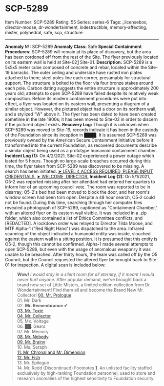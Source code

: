 # SCP-5289
Item Number: SCP-5289
Rating: 55
Series: series-6
Tags: _licensebox, director-moose, dr-wondertainment, indestructible, memory-affecting, mister, polyhedral, safe, scp, structure

---

**Anomaly №:** SCP-5289
**Anomaly Class:** Safe
**Special Containment Procedures:** SCP-5289 will remain at its place of discovery, but the area has been cordoned off from the rest of the Site. The flyer previously located on its eastern wall is held at Site-02[1](javascript:;) Site-01.
**Description:** SCP-5289 is a 5x5x5 meter cube composed of concrete and rebar, located within the Site-19 barracks. The outer ceiling and underside have rusted iron plates attached to them; steel poles line each corner, presumably for structural support. The structure is bolted to the floor via four bronze stakes around each pole.
Carbon dating suggests the entire structure is approximately 200 years old; attempts to open SCP-5289 have failed despite its relatively weak composition.
Before its modern containment procedures were put into effect, a flyer was located on its eastern wall, presenting a diagram of a similar object. However, the pictured object had a door on its northern wall, and a stylized "W" above it. The flyer has been dated to have been created sometime in the late 1900s; it has been moved to Site-02 in order to discern if the pictured object exists.
**Recovery Log:** Though it is unknown when SCP-5289 was moved to Site-19, records indicate it has been in the custody of the Foundation since its inception in ████.
It is assumed SCP-5289 was previously owned by the American Secure Containment Initiative before it transformed into the current Foundation, as recovered documents describe a similar object being used as a prototype humanoid containment chamber.
**Incident Log (1):** On 4/2/2021, Site-02 experienced a power outage which lasted for 5 hours. Though no large-scale breaches occurred during this time, the flyer taken from SCP-5289 was discovered to be missing. A search has been initiated.
[➤ LEVEL 4 ACCESS REQUIRED, PLEASE INPUT CREDENTIALS.](javascript:;)
[➤ WELCOME, DIRECTOR.](javascript:;)
**Incident Log (2):** On 5/1/2021, O5-2 was reported missing after her attendant had entered her quarters to inform her of an upcoming council vote. The room was reported to be in disarray; O5-2's bed had been moved to block the door, and her room's window screen had been torn open. Despite a 48 hour search, O5-2 could not be found.
During this time, searching through her computer files revealed a photograph of SCP-5289, captioned as "Containment Chamber," with an altered flyer on its eastern wall visible. It was included in a .zip folder, which also contained a list of Ethics Committee conflicts, and [REDACTED]. A lockdown order was relayed to Director Tilda Moose, and MTF Alpha-1 ("Red Right Hand") was dispatched to the area.
Infrared scanning of the object indicated a humanoid entity was inside, slouched against the eastern wall in a sitting position. It is presumed that this entity is O5-2, though this cannot be confirmed.
Alpha-1 made several attempts to open SCP-5289, but even with the usage of anomalous weaponry it was unable to be breached.
After thirty hours, the team was called off by the O5 Council, but the Council requested the altered flyer be brought back to Site-01 for inspection. A digital scan is included below:
> **Wow!** _I would stay in a silent room for all eternity, if it meant I would never hurt anyone._
> After popular demand, we've brought back a brand new set of Little Misters, a limited edition collection from Dr. Wondertainment! Find them all and become the Brand New Mr. Collector!
> [00\. Mr. Prologue](http://scp-wiki.wikidot.com/mr-prologue)  
>  01\. Mr. Dark  
>  02\. **Mr. Remembrance ✔**  
>  [03\. Mr. Toxic](https://scp-wiki.wikidot.com/scp-1019)  
>  [04\. Mr. Collector](http://scp-wiki.wikidot.com/scp-5760)  
>  05\. Mx. Voltage  
>  06\. ██. Gears  
>  07\. Mr. Memory  
>  [08\. Mr. Nobody](/scp-6558)  
>  [09\. Mr. Brainy](https://scp-wiki.wikidot.com/scp-6158)  
>  10\. Ms. Seraph  
>  [11\. Mr. Chronal and Mr. Dimension](https://scp-wiki.wikidot.com/scp-6627)  
>  [12\. Mr. Fish](http://scp-wiki.wikidot.com/scp-5527)  
>  13\. Mr. Epilogue  
>  14\. Mr. Redd (Discontinued)
Footnotes
[1](javascript:;). An unlisted facility staffed exclusively by high-ranking Foundation personnel, used to store and research anomalies of the highest sensitivity to Foundation security.